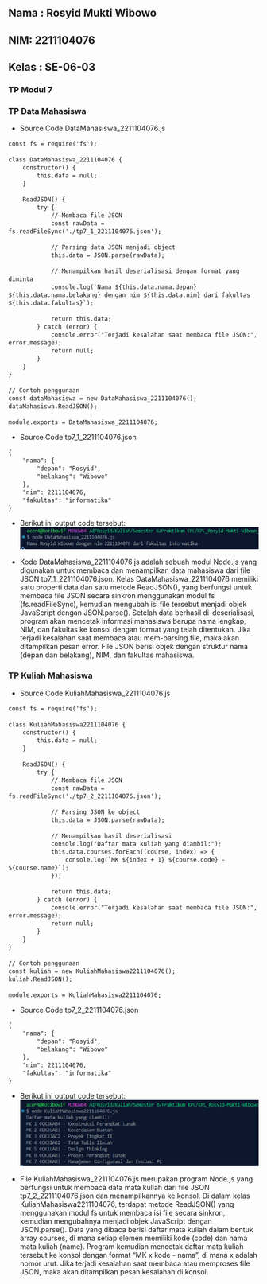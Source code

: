 <h2>Nama : Rosyid Mukti Wibowo</h2>
<h2>NIM: 2211104076</h2>
<h2>Kelas : SE-06-03</h2>

<h3>TP Modul 7</h3>

### TP Data Mahasiswa
- Source Code DataMahasiswa_2211104076.js
```
const fs = require('fs');

class DataMahasiswa_2211104076 {
    constructor() {
        this.data = null;
    }

    ReadJSON() {
        try {
            // Membaca file JSON
            const rawData = fs.readFileSync('./tp7_1_2211104076.json');
            
            // Parsing data JSON menjadi object
            this.data = JSON.parse(rawData);
            
            // Menampilkan hasil deserialisasi dengan format yang diminta
            console.log(`Nama ${this.data.nama.depan} ${this.data.nama.belakang} dengan nim ${this.data.nim} dari fakultas ${this.data.fakultas}`);
            
            return this.data;
        } catch (error) {
            console.error("Terjadi kesalahan saat membaca file JSON:", error.message);
            return null;
        }
    }
}

// Contoh penggunaan
const dataMahasiswa = new DataMahasiswa_2211104076();
dataMahasiswa.ReadJSON();

module.exports = DataMahasiswa_2211104076;
```

- Source Code tp7_1_2211104076.json
```
{
    "nama": {
        "depan": "Rosyid",
        "belakang": "Wibowo"
    },
    "nim": 2211104076,
    "fakultas": "informatika"
}
```

- Berikut ini output code tersebut: <br>
![Output Data Mahasiswa](datamahasiswa.png)

- Kode DataMahasiswa_2211104076.js adalah sebuah modul Node.js yang digunakan untuk membaca dan menampilkan data mahasiswa dari file JSON tp7_1_2211104076.json. Kelas DataMahasiswa_2211104076 memiliki satu properti data dan satu metode ReadJSON(), yang berfungsi untuk membaca file JSON secara sinkron menggunakan modul fs (fs.readFileSync), kemudian mengubah isi file tersebut menjadi objek JavaScript dengan JSON.parse(). Setelah data berhasil di-deserialisasi, program akan mencetak informasi mahasiswa berupa nama lengkap, NIM, dan fakultas ke konsol dengan format yang telah ditentukan. Jika terjadi kesalahan saat membaca atau mem-parsing file, maka akan ditampilkan pesan error. File JSON berisi objek dengan struktur nama (depan dan belakang), NIM, dan fakultas mahasiswa.

### TP Kuliah Mahasiswa
- Source Code KuliahMahasiswa_2211104076.js
```
const fs = require('fs');

class KuliahMahasiswa2211104076 {
    constructor() {
        this.data = null;
    }

    ReadJSON() {
        try {
            // Membaca file JSON
            const rawData = fs.readFileSync('./tp7_2_2211104076.json');

            // Parsing JSON ke object
            this.data = JSON.parse(rawData);

            // Menampilkan hasil deserialisasi
            console.log("Daftar mata kuliah yang diambil:");
            this.data.courses.forEach((course, index) => {
                console.log(`MK ${index + 1} ${course.code} - ${course.name}`);
            });

            return this.data;
        } catch (error) {
            console.error("Terjadi kesalahan saat membaca file JSON:", error.message);
            return null;
        }
    }
}

// Contoh penggunaan
const kuliah = new KuliahMahasiswa2211104076();
kuliah.ReadJSON();

module.exports = KuliahMahasiswa2211104076;
```

- Source Code tp7_2_2211104076.json
```
{
    "nama": {
        "depan": "Rosyid",
        "belakang": "Wibowo"
    },
    "nim": 2211104076,
    "fakultas": "informatika"
}
```

- Berikut ini output code tersebut: <br>
![Output Kuliah Mahasiswa](kuliahmahasiswa.png)

- File KuliahMahasiswa_2211104076.js merupakan program Node.js yang berfungsi untuk membaca data mata kuliah dari file JSON tp7_2_2211104076.json dan menampilkannya ke konsol. Di dalam kelas KuliahMahasiswa2211104076, terdapat metode ReadJSON() yang menggunakan modul fs untuk membaca isi file secara sinkron, kemudian mengubahnya menjadi objek JavaScript dengan JSON.parse(). Data yang dibaca berisi daftar mata kuliah dalam bentuk array courses, di mana setiap elemen memiliki kode (code) dan nama mata kuliah (name). Program kemudian mencetak daftar mata kuliah tersebut ke konsol dengan format “MK x kode - nama”, di mana x adalah nomor urut. Jika terjadi kesalahan saat membaca atau memproses file JSON, maka akan ditampilkan pesan kesalahan di konsol.